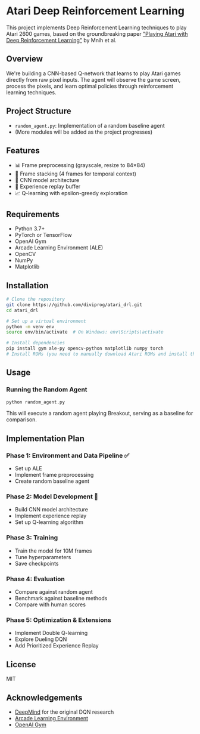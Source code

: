 # Atari Deep Reinforcement Learning

This project implements Deep Reinforcement Learning techniques to play Atari 2600 games, based on the groundbreaking paper ["Playing Atari with Deep Reinforcement Learning"](https://arxiv.org/abs/1312.5602) by Mnih et al.

## Overview

We're building a CNN-based Q-network that learns to play Atari games directly from raw pixel inputs. The agent will observe the game screen, process the pixels, and learn optimal policies through reinforcement learning techniques.

## Project Structure

- `random_agent.py`: Implementation of a random baseline agent
- (More modules will be added as the project progresses)

## Features

- 📊 Frame preprocessing (grayscale, resize to 84×84)
- 🔄 Frame stacking (4 frames for temporal context)
- 🧠 CNN model architecture
- 💾 Experience replay buffer
- 📈 Q-learning with epsilon-greedy exploration

## Requirements

- Python 3.7+
- PyTorch or TensorFlow
- OpenAI Gym
- Arcade Learning Environment (ALE)
- OpenCV
- NumPy
- Matplotlib

## Installation

```bash
# Clone the repository
git clone https://github.com/diviprog/atari_drl.git
cd atari_drl

# Set up a virtual environment
python -m venv env
source env/bin/activate  # On Windows: env\Scripts\activate

# Install dependencies
pip install gym ale-py opencv-python matplotlib numpy torch
# Install ROMs (you need to manually download Atari ROMs and install them)
```

## Usage

### Running the Random Agent

```python
python random_agent.py
```

This will execute a random agent playing Breakout, serving as a baseline for comparison.

## Implementation Plan

### Phase 1: Environment and Data Pipeline ✅
- Set up ALE
- Implement frame preprocessing
- Create random baseline agent

### Phase 2: Model Development 🔄
- Build CNN model architecture
- Implement experience replay
- Set up Q-learning algorithm

### Phase 3: Training
- Train the model for 10M frames
- Tune hyperparameters
- Save checkpoints

### Phase 4: Evaluation
- Compare against random agent
- Benchmark against baseline methods
- Compare with human scores

### Phase 5: Optimization & Extensions
- Implement Double Q-learning
- Explore Dueling DQN
- Add Prioritized Experience Replay

## License

MIT

## Acknowledgements

- [DeepMind](https://deepmind.com/) for the original DQN research
- [Arcade Learning Environment](https://github.com/mgbellemare/Arcade-Learning-Environment)
- [OpenAI Gym](https://gym.openai.com/)